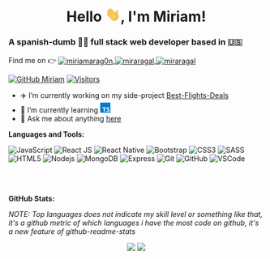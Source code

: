 
<h1 align="center">Hello <img src="https://github.com/Miraragal/-Miriam-README.md/blob/main/wave.gif" width="30px">, I'm Miriam!</h1>


<h3 align="left">A spanish-dumb 💃🏻 full stack web developer based in 🇺🇸</h3>

<p align="left"> Find me on 👉 <a href=https://www.linkedin.com/in/miriamarag0n/ target="blank">
    <img align="center" src=https://cdn.jsdelivr.net/npm/simple-icons@3.0.1/icons/linkedin.svg alt="miriamarag0n" height="20" width="20" margin="10"/>
  </a>  <a href=mailto:miraragal@gmail.com target="blank">
  <img align="center" src=https://cdn.jsdelivr.net/npm/simple-icons@3.0.1/icons/gmail.svg alt="miraragal" height="20" width="20" />
  </a>  <a href=https://img.shields.io/github/followers/Miraragal?label=follow&style=social target="blank">
  <img align="center" src=https://cdn.jsdelivr.net/npm/simple-icons@3.0.1/icons/github.svg alt="miraragal" height="20" width="20" />
  </a>
</p>

[![GitHub Miriam](https://img.shields.io/github/followers/Miraragal?label=follow&style=social)](https://github.com/Miraragal)
[![Visitors](https://komarev.com/ghpvc/?username=Miraragal)](https://github.com/Miraragal)

- ✈️  I’m currently working on my side-project [Best-Flights-Deals](//github.com/Miraragal/Best-flight-deals)
- 🌱 I’m currently learning <code><img height="20" src="https://raw.githubusercontent.com/github/explore/80688e429a7d4ef2fca1e82350fe8e3517d3494d/topics/typescript/typescript.png"></code>
- 💬 Ask me about anything [here](mailto:miraragal@gmail.com)


**Languages and Tools:**  

  ![JavaScript](https://img.shields.io/badge/-JavaScript-black?style=flat-square&logo=javascript)
  ![React JS](https://img.shields.io/badge/-ReactJS-black?style=flat-square&logo=react)
  ![React Native](https://img.shields.io/badge/-ReactNative-black?style=flat-square&logo=react) 
  ![Bootstrap](https://img.shields.io/badge/-Bootstrap-563D7C?style=flat-square&logo=bootstrap)
  ![CSS3](https://img.shields.io/badge/-CSS3-1572B6?style=flat-square&logo=css3)
  ![SASS](https://img.shields.io/badge/-SASS-1572B6?style=flat-square&logo=sass)
  ![HTML5](https://img.shields.io/badge/-HTML5-E34F26?style=flat-square&logo=html5&logoColor=white)
  ![Nodejs](https://img.shields.io/badge/-NodeJS-black?style=flat-square&logo=Node.js)
  ![MongoDB](https://img.shields.io/badge/-MongoDB-black?style=flat-square&logo=mongodb)
  ![Express](https://img.shields.io/badge/-Express-black?style=flat-square&logo=express)
  ![Git](https://img.shields.io/badge/-Git-black?style=flat-square&logo=git)
  ![GitHub](https://img.shields.io/badge/-GitHub-181717?style=flat-square&logo=github)
  ![VSCode](https://img.shields.io/badge/-VS_Code-007ACC?style=flat-square&logo=visual-studio-code)


<br />
<br />

**GitHub Stats:** 

*NOTE: Top languages does not indicate my skill level or something like that, it's a github metric of which languages i have the most code on github, it's a new feature of github-readme-stats*

<p align="center">
<img src="https://github-readme-stats.vercel.app/api?username=Miraragal&theme=vue&hide_title=true&hide_border=true&show_icons=true&count_private=true&hide=stars,issues" > <img src="https://github-readme-stats.vercel.app/api/top-langs/?username=Miraragal&layout=compact&theme=vue&hide_title=true&hide_border=true" >
</p>





